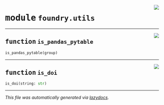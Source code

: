 <!-- markdownlint-disable -->

<a href="https://github.com/MLMI2-CSSI/foundry/tree/main/foundry/utils.py#L0"><img align="right" style="float:right;" src="https://img.shields.io/badge/-source-cccccc?style=flat-square"></a>

# <kbd>module</kbd> `foundry.utils`





---

<a href="https://github.com/MLMI2-CSSI/foundry/tree/main/foundry/utils.py#L4"><img align="right" style="float:right;" src="https://img.shields.io/badge/-source-cccccc?style=flat-square"></a>

## <kbd>function</kbd> `is_pandas_pytable`

```python
is_pandas_pytable(group)
```






---

<a href="https://github.com/MLMI2-CSSI/foundry/tree/main/foundry/utils.py#L11"><img align="right" style="float:right;" src="https://img.shields.io/badge/-source-cccccc?style=flat-square"></a>

## <kbd>function</kbd> `is_doi`

```python
is_doi(string: str)
```








---

_This file was automatically generated via [lazydocs](https://github.com/ml-tooling/lazydocs)._
